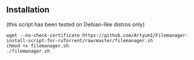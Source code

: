 Installation
---------------------------
(this script has been tested on Debian-like distros only)

```
wget --no-check-certificate https://github.com/Artyum1/Filemanager-install-script-for-ruTorrent/raw/master/filemanager.sh
chmod +x filemanager.sh
./filemanager.sh
